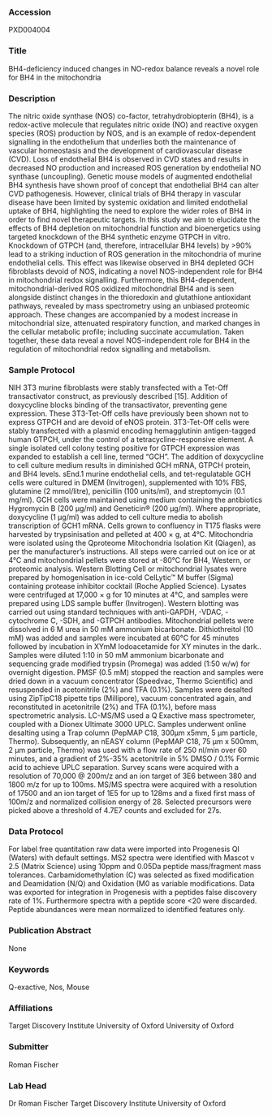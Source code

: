 ### Accession
PXD004004

### Title
BH4-deficiency induced changes in NO-redox balance reveals a novel role for BH4 in the mitochondria

### Description
The nitric oxide synthase (NOS) co-factor, tetrahydrobiopterin (BH4), is a redox-active molecule that regulates nitric oxide (NO) and reactive oxygen species (ROS) production by NOS, and is an example of redox-dependent signalling in the endothelium that underlies both the maintenance of vascular homeostasis and the development of cardiovascular disease (CVD).  Loss of endothelial BH4 is observed in CVD states and results in decreased NO production and increased ROS generation by endothelial NO synthase (uncoupling).  Genetic mouse models of augmented endothelial BH4 synthesis have shown proof of concept that endothelial BH4 can alter CVD pathogenesis.  However, clinical trials of BH4 therapy in vascular disease have been limited by systemic oxidation and limited endothelial uptake of BH4, highlighting the need to explore the wider roles of BH4 in order to find novel therapeutic targets.  In this study we aim to elucidate the effects of BH4 depletion on mitochondrial function and bioenergetics using targeted knockdown of the BH4 synthetic enzyme GTPCH in vitro.  Knockdown of GTPCH (and, therefore, intracellular BH4 levels) by >90% lead to a striking induction of ROS generation in the mitochondria of murine endothelial cells.  This effect was likewise observed in BH4 depleted GCH fibroblasts devoid of NOS, indicating a novel NOS-independent role for BH4 in mitochondrial redox signalling.  Furthermore, this BH4-dependent, mitochondrial-derived ROS oxidized mitochondrial BH4 and is seen alongside distinct changes in the thioredoxin and glutathione antioxidant pathways, revealed by mass spectrometry using an unbiased proteomic approach.  These changes are accompanied by a modest increase in mitochondrial size, attenuated respiratory function, and marked changes in the cellular metabolic profile; including succinate accumulation.  Taken together, these data reveal a novel NOS-independent role for BH4 in the regulation of mitochondrial redox signalling and metabolism.

### Sample Protocol
NIH 3T3 murine fibroblasts were stably transfected with a Tet-Off transactivator construct, as previously described [15].  Addition of doxycycline blocks binding of the transactivator, preventing gene expression.  These 3T3-Tet-Off cells have previously been shown not to express GTPCH and are devoid of eNOS protein.  3T3-Tet-Off cells were stably transfected with a plasmid encoding hemagglutinin antigen-tagged human GTPCH, under the control of a tetracycline-responsive element.  A single isolated cell colony testing positive for GTPCH expression was expanded to establish a cell line, termed “GCH”.  The addition of doxycycline to cell culture medium results in diminished GCH mRNA, GTPCH protein, and BH4 levels. sEnd.1 murine endothelial cells, and tet-regulatable GCH cells were cultured in DMEM (Invitrogen), supplemented with 10% FBS, glutamine (2 mmol/litre), penicillin (100 units/ml), and streptomycin (0.1 mg/ml).  GCH cells were maintained using medium containing the antibiotics Hygromycin B (200 μg/ml) and Geneticin® (200 μg/ml).  Where appropriate, doxycycline (1 μg/ml) was added to cell culture media to abolish transcription of GCH1 mRNA. Cells grown to confluency in T175 flasks were harvested by trypsinisation and pelleted at 400 × g, at 4°C.  Mitochondria were isolated using the Qproteome Mitochondria Isolation Kit (Qiagen), as per the manufacturer’s instructions.  All steps were carried out on ice or at 4°C and mitochondrial pellets were stored at -80°C for BH4, Western, or proteomic analysis.   Western Blotting Cell or mitochondrial lysates were prepared by homogenisation in ice-cold CelLytic™ M buffer (Sigma) containing protease inhibitor cocktail (Roche Applied Science).  Lysates were centrifuged at 17,000 × g for 10 minutes at 4°C, and samples were prepared using LDS sample buffer (Invitrogen).  Western blotting was carried out using standard techniques with anti-GAPDH, -VDAC, -cytochrome C, -SDH, and -GTPCH antibodies. Mitochondrial pellets were dissolved in 6 M urea in 50 mM ammonium bicarbonate.  Dithiothreitol (10 mM) was added and samples were incubated at 60°C for 45 minutes followed by incubation in XYmM Iodoacetamide for XY minutes in the dark..  Samples were diluted 1:10 in 50 mM ammonium bicarbonate and sequencing grade modified trypsin (Promega) was added (1:50 w/w) for overnight digestion.  PMSF (0.5 mM) stopped the reaction and samples were dried down in a vacuum concentrator (Speedvac, Thermo Scientific) and resuspended in acetonitrile (2%) and TFA (0.1%).  Samples were desalted using ZipTipC18 pipette tips (Millipore), vacuum concentrated again, and reconstituted in acetonitrile (2%) and TFA (0.1%), before mass spectrometric analysis.  LC-MS/MS used a Q Exactive mass spectrometer, coupled with a Dionex Ultimate 3000 UPLC.  Samples underwent online desalting using a Trap column (PepMAP C18, 300µm x5mm, 5 µm particle, Thermo). Subsequently, an nEASY column (PepMAP C18, 75 µm x 500mm, 2 µm particle, Thermo)  was used with a flow rate of 250 nl/min over 60 minutes, and a gradient of 2%-35% acetonitrile in 5% DMSO / 0.1% Formic acid to achieve UPLC separation.  Survey scans were acquired with a resolution of 70,000 @ 200m/z and an ion target of 3E6 between 380 and 1800 m/z for up to 100ms. MS/MS spectra were acquired with a resolution of 17500 and an ion target of 1E5 for up to 128ms and a fixed first mass of 100m/z and normalized collision energy of 28. Selected precursors were picked above a threshold of 4.7E7 counts and excluded for 27s.

### Data Protocol
For label free quantitation raw data were imported into Progenesis QI (Waters) with default settings. MS2 spectra were identified with Mascot v 2.5 (Matrix Science) using 10ppm and 0.05Da peptide mass/fragment mass tolerances. Carbamidomethylation (C) was selected as fixed modification and Deamidation (N/Q) and Oxidation (M0 as variable modifications. Data was exported for integration in Progenesis with a peptides false discovery rate of 1%. Furthermore spectra with a peptide score <20 were discarded. Peptide abundances were mean normalized to identified features only.

### Publication Abstract
None

### Keywords
Q-exactive, Nos, Mouse

### Affiliations
Target Discovery Institute University of Oxford
University of Oxford

### Submitter
Roman Fischer

### Lab Head
Dr Roman Fischer
Target Discovery Institute University of Oxford


